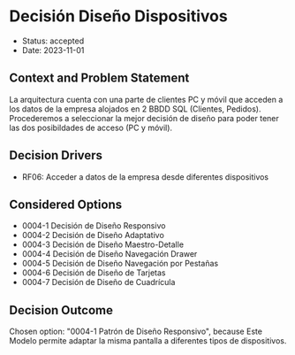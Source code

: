 # Decisión Diseño Dispositivos

* Status: accepted
* Date: 2023-11-01

## Context and Problem Statement

La arquitectura cuenta con una parte de clientes PC y móvil que acceden a los datos de la empresa alojados en 2 BBDD SQL (Clientes, Pedidos). Procederemos a seleccionar la mejor decisión de diseño para poder tener las dos posibildades de acceso (PC y móvil).

## Decision Drivers

* RF06: Acceder a datos de la empresa desde diferentes dispositivos

## Considered Options

* 0004-1 Decisión de Diseño Responsivo
* 0004-2 Decisión de Diseño Adaptativo
* 0004-3 Decisión de Diseño Maestro-Detalle
* 0004-4 Decisión de Diseño Navegación Drawer
* 0004-5 Decisión de Diseño Navegación por Pestañas
* 0004-6 Decisión de Diseño de Tarjetas
* 0004-7 Decisión de Diseño de Cuadrícula

## Decision Outcome

Chosen option: "0004-1 Patrón de Diseño Responsivo", because Este Modelo permite adaptar la misma pantalla a diferentes tipos de dispositivos.
